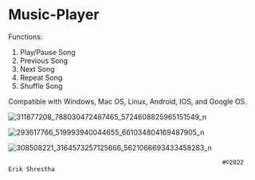 # Music-Player 

Functions:
1) Play/Pause Song
2) Previous Song
3) Next Song
4) Repeat Song
5) Shuffle Song

Compatible with Windows, Mac OS, Linux, Android, IOS, and Google OS.

![311877208_788030472487465_5724608825965151549_n](https://user-images.githubusercontent.com/108941456/196001252-cf31b8af-13d6-4dd8-a0b8-3c44e60b9a4b.png)



![293617766_519993940044655_661034804169487905_n](https://user-images.githubusercontent.com/108941456/196001383-6549916a-7fd6-452a-839e-fcdd99be2809.png)


![308508221_3164573257125666_5621066693433458283_n](https://user-images.githubusercontent.com/108941456/196001256-1ddd6882-45a2-4144-be55-5b6e2ef66ce5.png)

                                                                #©️2022 Erik Shrestha
